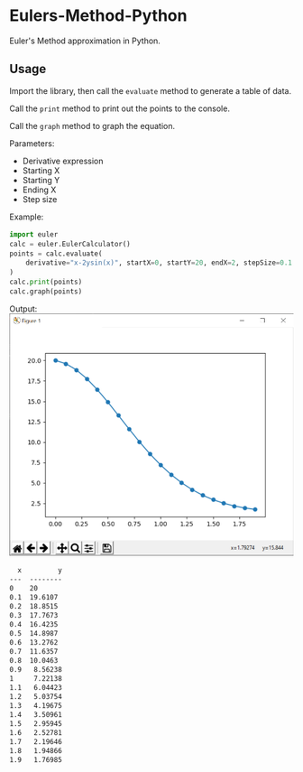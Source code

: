 # Eulers-Method-Python

Euler's Method approximation in Python.

## Usage

Import the library, then call the `evaluate` method to generate a table of data.

Call the `print` method to print out the points to the console.

Call the `graph` method to graph the equation.

Parameters:
* Derivative expression
* Starting X
* Starting Y
* Ending X
* Step size

Example:
```python
import euler
calc = euler.EulerCalculator()
points = calc.evaluate(
    derivative="x-2ysin(x)", startX=0, startY=20, endX=2, stepSize=0.1
)
calc.print(points)
calc.graph(points)
```

Output:
![Screenshot](./images/screenshot.png)
```
  x         y
---  --------
0    20
0.1  19.6107
0.2  18.8515
0.3  17.7673
0.4  16.4235
0.5  14.8987
0.6  13.2762
0.7  11.6357
0.8  10.0463
0.9   8.56238
1     7.22138
1.1   6.04423
1.2   5.03754
1.3   4.19675
1.4   3.50961
1.5   2.95945
1.6   2.52781
1.7   2.19646
1.8   1.94866
1.9   1.76985
```